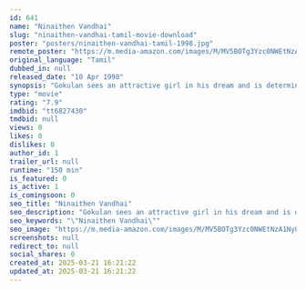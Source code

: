 ```yaml
---
id: 641
name: "Ninaithen Vandhai"
slug: "ninaithen-vandhai-tamil-movie-download"
poster: "posters/ninaithen-vandhai-tamil-1998.jpg"
remote_poster: "https://m.media-amazon.com/images/M/MV5BOTg3Yzc0NWEtNzA1Ny00YTQwLTliMWEtNTUzYjllZGRmY2RiXkEyXkFqcGdeQXVyMTEzNzg0Mjkx._V1_SX300.jpg"
original_language: "Tamil"
dubbed_in: null
released_date: "10 Apr 1998"
synopsis: "Gokulan sees an attractive girl in his dream and is determined to find her. However, his father gets him engaged to another girl. Complications arise when he meets the woman of his dream soon after."
type: "movie"
rating: "7.9"
imdbid: "tt6827430"
tmdbid: null
views: 0
likes: 0
dislikes: 0
author_id: 1
trailer_url: null
runtime: "150 min"
is_featured: 0
is_active: 1
is_comingsoon: 0
seo_title: "Ninaithen Vandhai"
seo_description: "Gokulan sees an attractive girl in his dream and is determined to find her. However, his father gets him engaged to another girl. Complications arise when he meets the woman of his dream soon after."
seo_keywords: "\"Ninaithen Vandhai\""
seo_image: "https://m.media-amazon.com/images/M/MV5BOTg3Yzc0NWEtNzA1Ny00YTQwLTliMWEtNTUzYjllZGRmY2RiXkEyXkFqcGdeQXVyMTEzNzg0Mjkx._V1_SX300.jpg"
screenshots: null
redirect_to: null
social_shares: 0
created_at: 2025-03-21 16:21:22
updated_at: 2025-03-21 16:21:22
---
```


